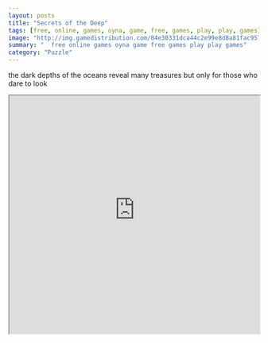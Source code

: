 ```yaml
---
layout: posts
title: "Secrets of the Deep"
tags: [free, online, games, oyna, game, free, games, play, play, games]
image: "http://img.gamedistribution.com/84e30331dca44c2e99e8d8a81fac9575.jpg"
summary: "  free online games oyna game free games play play games"
category: "Puzzle"
---
```


the dark depths of the oceans reveal many treasures but only for those who dare to look

<iframe width="100%" height="480px;" src="http://flash.gamedistribution.com?game=84e30331dca44c2e99e8d8a81fac9575"></iframe>